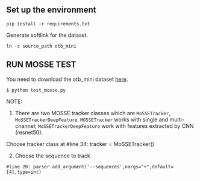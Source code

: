 ## Set up the environment
```
pip install -r requirements.txt
```
Generate softlink for the dataset.
```
ln -s source_path otb_mini
```

## RUN MOSSE TEST

You need to download the otb_mini dataset [here](https://drive.google.com/drive/folders/1XzY7BJl7cElJekbq4eWk72EBxKVwp-y6?usp=sharing).


```
$ python test_mosse.py
```
NOTE:
1. There are two MOSSE tracker classes which are `MoSSETracker`, `MoSSETrackerDeepFeature`.
`MOSSETracker` works with single and multi-channel;
`MoSSETrackerDeepFeature` work with features extracted by CNN (resnet50).

Choose tracker class at #line 34: tracker = MoSSETracker()

2. Choose the sequence to track
```
#line 20: parser.add_argument('--sequences',nargs="+",default=[4],type=int)   
```